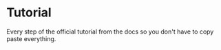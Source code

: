 # Tutorial

Every step of the official tutorial from the docs so you don't have to copy paste everything.
